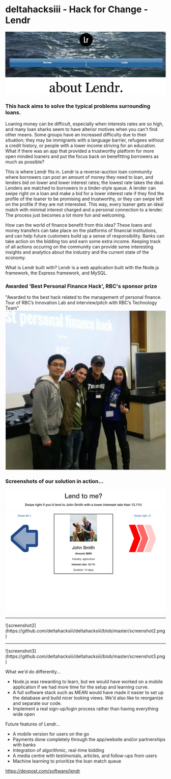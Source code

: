 # deltahacksiii - Hack for Change - Lendr

![landing page](https://github.com/deltahacksiii/deltahacksiii/blob/master/screenshot4.png)

### This hack aims to solve the typical problems surrounding loans.

Loaning money can be difficult, especially when interests rates are so high, and many loan sharks seem to have alterior motives when you can't find other means. Some groups have an increased difficulty due to their situation; they may be immigrants with a language barrier, refugees without a credit history, or people with a lower income striving for an education. What if there was an app that provided a trustworthy platform for more open minded loaners and put the focus back on benefitting borrowers as much as possible?

This is where Lendr fits in. Lendr is a reverse-auction loan community where borrowers can post an amount of money they need to loan, and lenders bid on lower and lower interest rates; the lowest rate takes the deal. Lenders are matched to borrowers in a tinder-style queue. A lender can swipe right on a loan and make a bid for a lower interest rate if they find the profile of the loaner to be promising and trustworthy, or they can swipe left on the profile if they are not interested. This way, every loaner gets an ideal match with minimal interest charged and a personal connection to a lender. The process just becomes a lot more fun and welcoming.

How can the world of finance benefit from this idea? These loans and money transfers can take place on the platforms of financial institutions, and can help future customers build up a sense of responsibility. Banks can take action on the bidding too and earn some extra income. Keeping track of all actions occuring on the community can provide some interesting insights and analytics about the industry and the current state of the economy.

What is Lendr built with? Lendr is a web application built with the Node.js framework, the Express framework, and MySQL.

### Awarded 'Best Personal Finance Hack', RBC's sponsor prize
"Awarded to the best hack related to the management of personal finance. Tour of RBC’s Innovation Lab and interview/pitch with RBC’s Technology Team"
![rbc photo](https://github.com/deltahacksiii/deltahacksiii/blob/master/rbc-photo.jpeg)

### Screenshots of our solution in action...

![screenshot1](https://github.com/deltahacksiii/deltahacksiii/blob/master/screenshot1.png)
<hr>
![screenshot2](https://github.com/deltahacksiii/deltahacksiii/blob/master/screenshot2.png)
<hr>
![screenshot3](https://github.com/deltahacksiii/deltahacksiii/blob/master/screenshot3.png)

What we'd do differently...
* Node.js was rewarding to learn, but we would have worked on a mobile application if we had more time for the setup and learning curve.
* A full software stack such as MEAN would have made it easier to set up the database and build nicer looking views. We'd also like to reorganize and separate our code.
* Implement a real sign-up/login process rather than having everything wide open

Future features of Lendr...
* A mobile version for users on the go
* Payments done completely through the app/website and/or partnerships with banks
* Integration of algorithmic, real-time bidding
* A media centre with testimonials, articles, and follow-ups from users
* Machine learning to prioritize the loan match queue

https://devpost.com/software/lendr
